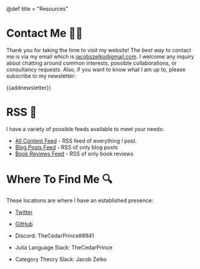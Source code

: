 @def title = "Resources"

# Contact Me 🙋‍♂

Thank you for taking the time to visit my website!
The _best way_ to contact me is via my email which is [jacobszelko@gmail.com](mailto:jacobszelko@gmail).
I welcome any inquiry about chatting around common interests, possible collaborations, or consultancy requests.
Also, if you want to know what I am up to, please subscribe to my newsletter: 

{{addnewsletter}}

# RSS :satellite:

I have a variety of possible feeds available to meet your needs:

- [All Content Feed](https://jacobzelko.com/feed.xml) - RSS feed of everything I post.
- [Blog Posts Feed](https://jacobzelko.com/tag/blog/feed.xml) - RSS of only blog posts
- [Book Reviews Feed](https://jacobzelko.com/tag/book/feed.xml) - RSS of only book reviews

<!--TODO: Add news letter archive RSS-->

# Where To Find Me :mag:

These locations are where I have an established presence:

- [Twitter](https://twitter.com/Jacob_Zelko)

- [GitHub](https://github.com/TheCedarPrince)

- Discord: TheCedarPrince#8941

- Julia Language Slack: TheCedarPrince

- Category Theory Slack: Jacob Zelko
